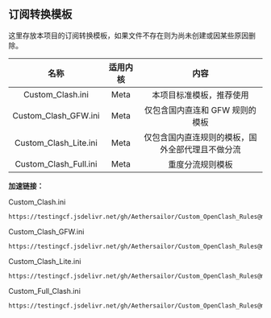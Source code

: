 ## 订阅转换模板  
这里存放本项目的订阅转换模板，如果文件不存在则为尚未创建或因某些原因删除。  
  
| 名称 | 适用内核 | 内容 | 
|:-:|:-:|:-:|
| Custom_Clash.ini | Meta | 本项目标准模板，推荐使用 |
| Custom_Clash_GFW.ini | Meta | 仅包含国内直连和 GFW 规则的模板 |
| Custom_Clash_Lite.ini | Meta | 仅包含国内直连规则的模板，国外全部代理且不做分流 |
| Custom_Clash_Full.ini | Meta | 重度分流规则模板 |


**加速链接：**

Custom_Clash.ini
```
https://testingcf.jsdelivr.net/gh/Aethersailor/Custom_OpenClash_Rules@main/cfg/Custom_Clash.ini
```

Custom_Clash_GFW.ini
```
https://testingcf.jsdelivr.net/gh/Aethersailor/Custom_OpenClash_Rules@main/cfg/Custom_Clash_GFW.ini
```

Custom_Clash_Lite.ini
```
https://testingcf.jsdelivr.net/gh/Aethersailor/Custom_OpenClash_Rules@main/cfg/Custom_Clash_Lite.ini
```

Custom_Full_Clash.ini
```
https://testingcf.jsdelivr.net/gh/Aethersailor/Custom_OpenClash_Rules@main/cfg/Custom_Clash_Full.ini
```
